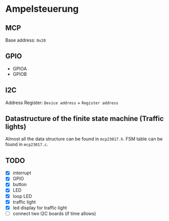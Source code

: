 # Ampelsteuerung
## MCP
Base address: `0x20`
## GPIO
- GPIOA
- GPIOB

## I2C
Address Register: `Device address` + `Register address`

## Datastructure of the finite state machine (Traffic lights)
Almost all the data structure can be found in `mcp23017.h`.
FSM table can be found in `mcp23017.c`.


## TODO
- [x] interrupt
- [x] GPIO
- [x] button
- [x] LED
- [x] loop LED
- [x] traffic light
- [x] led display for traffic light
- [ ] connect two I2C boards (if time allows)
